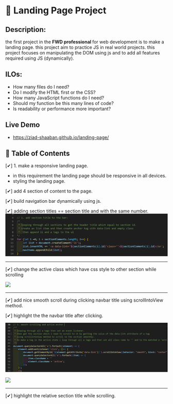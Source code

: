 # 🎯 Landing Page Project

## Description:
the first project in the <b>FWD professional  </b> for web development is to make a landing page. this project aim to practice JS in real world projects. this project focuses on manipulating the DOM using js and to add all features required using JS (dynamically).

## ILOs:
- How many files do I need?
- Do I modify the HTML first or the CSS?
- How many JavaScript functions do I need?
- Should my function be this many lines of code?
- Is readability or performance more important?

## Live Demo
- https://ziad-shaaban.github.io/landing-page/
## 📃 Table of Contents

[✔] 1. make a responsive landing page.
- in this requirement the landing page should be responsive in all devices.
- styling the landing page. 

[✔] add 4 section of content to the page.

[✔] build navigation bar dynamically using js.

[✔] adding section titles == section title and with the same number.
![](images/section-title.png)
<hr/>

[✔] change the active class which have css style to other section while scrolling

![](https://video.udacity-data.com/topher/2021/August/611ac7a9_active-state/active-state.gif)

<hr>

[✔] add nice smooth scroll during clicking navbar title using scrollIntoView method.

[✔] highlight the the navbar title after clicking.

![](images/smooth-scrolling.png)

![](https://video.udacity-data.com/topher/2021/August/611ac8c6_scroll-to-section/scroll-to-section.gif)
<hr>

[✔] highlight the relative section title while scrolling.
